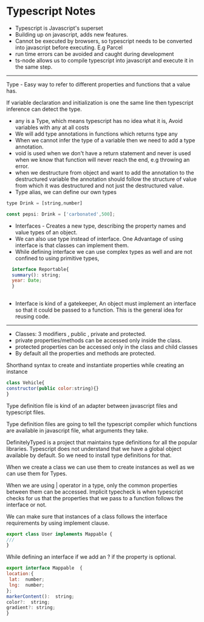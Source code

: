# Typescript Notes

- Typescript is Javascript's superset
- Building up on javascript, adds new features.
- Cannot be executed by browsers, so typescript needs to be converted into javascript before executing. E.g Parcel
- run time errors can be avoided and caught during development
- ts-node allows us to compile typescript into javascript and execute it in the same step.
---
Type - Easy way to refer to different properties and functions that a value has.

If variable declaration and initialization is one the same line then typescript inference can detect the type.

- any is a Type, which means typescript has no idea what it is, Avoid variables with any at all costs
- We will add type annotations in functions which returns type any
- When we cannot infer the type of a variable then we need to add a type annotation.
- void is used when we don't have a return statement and never is used when we know that function will never reach the end, e.g throwing an error.
- when we destructure from object and want to add the annotation to the destructured variable the annotation should follow the structure of value from which it was destructured and not just the destructured value.
- Type alias, we can define our own types
```javascript
type Drink = [string,number]

const pepsi: Drink = ['carbonated',500];
```

- Interfaces - Creates a new type, describing the property names and value types of an object.
- We can also use type instead of interface. One Advantage of using interface is that classes can implement them.
- While defining interface we can use complex types as well and are not confined to using primitive types, 
```javascript
  interface Reportable{
  summary(): string;
  year: Date;
  }
  
```
- Interface is kind of a gatekeeper, An object must implement an interface so that it could be passed to a function. This is the general idea for reusing code.

---
- Classes: 3 modifiers , public , private and protected.
- private properties/methods can be accessed only inside the class.
- protected properties can be accessed only in the class and child classes
- By default all the properties and methods are protected.

Shorthand syntax to create and instantiate properties while creating an instance 
```javascript
class Vehicle{
constructor(public color:string){}
}
```
Type definition file is kind of an adapter between javascript files and typescript files.

Type definition files are going to tell the typescript compiler which functions are available in javascript file, what arguments they take.

DefinitelyTyped is a project that maintains type definitions for all the popular libraries.
Typescript does not understand that we have a global object available by default.
So we need to install type definitions for that.

When we create a class we can use them to create instances as well as we can use them for Types.

When we are using | operator in a type, only the common properties between them can be accessed.
Implicit typecheck is when typescript checks for us that the properties that we pass to a function follows the interface or not.

We can make sure that instances of a class follows the interface requirements by using implement clause.
```javascript
export class User implements Mappable {
///
}
```

While defining an interface if we add an ? if the property is optional.
```javascript
export interface Mappable  {
location:{
 lat:  number;
 lng:  number;
};
markerContent():  string;
color?:  string;
gradient?: string;
}
```
<!--stackedit_data:
eyJoaXN0b3J5IjpbNzI1MTA2Mzk5LC01ODc4MzA3MzYsMTE5NT
Q0NzM1NiwtNDUxNTYzMjQ3LC0xODg2ODk0NTg0LDEzMzU4NjI0
MTIsLTE3NjU1NTAwMjgsLTQ2OTc5NzMzMCwxMjMwNzEwMTY5LD
UzMjk0NjY2OCw4OTIyMjE1NzUsLTIwODY3MDY1MDcsMTU1MDAz
MjAyOSw5ODA0ODgzODcsLTE0NzUxODcxNjAsLTc1MzUxNzE5MC
wyODY3OTAwNzMsMjA1NjYyMzM1NywtMTkzODg0MTA4MywxNjMy
MzI5NjI3XX0=
-->
